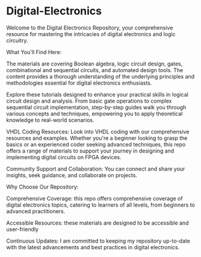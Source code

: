 # Digital-Electronics
Welcome to the Digital Electronics Repository, your comprehensive resource for mastering the intricacies of digital electronics and logic circuitry.

What You'll Find Here:

The materials are covering Boolean algebra, logic circuit design, gates, combinational and sequential circuits, and automated design tools. The content provides a thorough understanding of the underlying principles and methodologies essential for digital electronics enthusiasts.

Explore these tutorials designed to enhance your practical skills in logical circuit design and analysis. From basic gate operations to complex sequential circuit implementation, step-by-step guides walk you through various concepts and techniques, empowering you to apply theoretical knowledge to real-world scenarios.

VHDL Coding Resources: Look into VHDL coding with our comprehensive resources and examples. Whether you're a beginner looking to grasp the basics or an experienced coder seeking advanced techniques, this repo offers a range of materials to support your journey in designing and implementing digital circuits on FPGA devices.

Community Support and Collaboration: You can connect and share your insights, seek guidance, and collaborate on projects.

Why Choose Our Repository:

Comprehensive Coverage: this repo offers comprehensive coverage of digital electronics topics, catering to learners of all levels, from beginners to advanced practitioners.

Accessible Resources: these materials are designed to be accessible and user-friendly

Continuous Updates: I am committed to keeping my repository up-to-date with the latest advancements and best practices in digital electronics.
